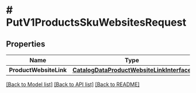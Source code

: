 # # PutV1ProductsSkuWebsitesRequest


## Properties 


Name | Type | Description | Notes
------------ | ------------- | ------------- | -------------
**ProductWebsiteLink**| [**CatalogDataProductWebsiteLinkInterface**](CatalogDataProductWebsiteLinkInterface.md) |   |


[[Back to Model list]](../../README.md#models) [[Back to API list]](../../README.md#endpoints) [[Back to README]](../../README.md)

